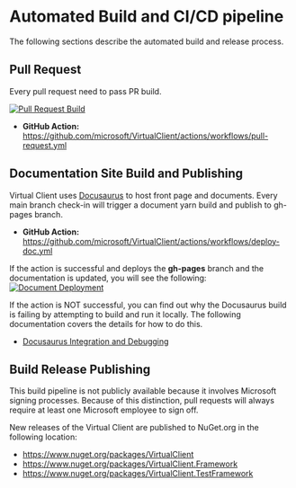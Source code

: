 ﻿# Automated Build and CI/CD pipeline
The following sections describe the automated build and release process.


## Pull Request
Every pull request need to pass PR build.

[![Pull Request Build](https://github.com/microsoft/VirtualClient/actions/workflows/pull-request.yml/badge.svg)](https://github.com/microsoft/VirtualClient/actions/workflows/pull-request.yml)
- **GitHub Action:** https://github.com/microsoft/VirtualClient/actions/workflows/pull-request.yml


## Documentation Site Build and Publishing

Virtual Client uses [Docusaurus](https://docusaurus.io/) to host front page and documents. Every main branch check-in will trigger a document yarn build and publish to gh-pages branch.

- **GitHub Action:** https://github.com/microsoft/VirtualClient/actions/workflows/deploy-doc.yml

If the action is successful and deploys the **gh-pages** branch and the documentation is updated, you will see the following:  
[![Document Deployment](https://github.com/microsoft/VirtualClient/actions/workflows/pages/pages-build-deployment/badge.svg)](https://github.com/microsoft/VirtualClient/actions/workflows/pages/pages-build-deployment)

If the action is NOT successful, you can find out why the Docusaurus build is failing by attempting to build and run it locally. The following documentation
covers the details for how to do this.

- [Docusaurus Integration and Debugging](https://github.com/microsoft/VirtualClient/blob/main/website/README.md)


## Build Release Publishing
This build pipeline is not publicly available because it involves Microsoft signing processes. Because of this distinction, pull requests will
always require at least one Microsoft employee to sign off.

New releases of the Virtual Client are published to NuGet.org in the following location:
- https://www.nuget.org/packages/VirtualClient
- https://www.nuget.org/packages/VirtualClient.Framework
- https://www.nuget.org/packages/VirtualClient.TestFramework